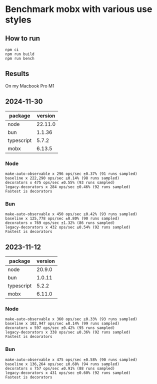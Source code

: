 # Benchmark mobx with various use styles

## How to run

```
npm ci
npm run build
npm run bench
```

## Results

On my Macbook Pro M1

## 2024-11-30

| package | version |
| --- | --- |
| node | 22.11.0 |
| bun | 1.1.36 |
| typescript | 5.7.2 |
| mobx | 6.13.5 |

### Node

```
make-auto-observable x 296 ops/sec ±0.37% (91 runs sampled)
baseline x 222,290 ops/sec ±0.14% (98 runs sampled)
decorators x 475 ops/sec ±0.55% (93 runs sampled)
legacy-decorators x 284 ops/sec ±0.46% (92 runs sampled)
Fastest is decorators
```

### Bun

```
make-auto-observable x 450 ops/sec ±0.42% (93 runs sampled)
baseline x 125,778 ops/sec ±0.80% (90 runs sampled)
decorators x 769 ops/sec ±1.32% (86 runs sampled)
legacy-decorators x 432 ops/sec ±0.54% (92 runs sampled)
Fastest is decorators
```

## 2023-11-12

| package | version |
| --- | --- |
| node | 20.9.0 |
| bun | 1.0.11 |
| typescript | 5.2.2 |
| mobx | 6.11.0 |

### Node

```
make-auto-observable x 360 ops/sec ±0.33% (93 runs sampled)
baseline x 102,947 ops/sec ±0.14% (99 runs sampled)
decorators x 597 ops/sec ±0.42% (95 runs sampled)
legacy-decorators x 338 ops/sec ±0.36% (92 runs sampled)
Fastest is decorators
```

### Bun

```
make-auto-observable x 475 ops/sec ±0.58% (90 runs sampled)
baseline x 136,264 ops/sec ±0.68% (94 runs sampled)
decorators x 757 ops/sec ±0.91% (88 runs sampled)
legacy-decorators x 431 ops/sec ±0.60% (92 runs sampled)
Fastest is decorators
```
